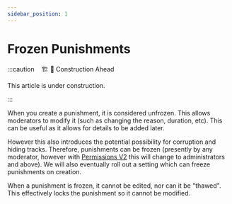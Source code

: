 ```yaml
---
sidebar_position: 1
---
```


# Frozen Punishments

:::caution &nbsp;&nbsp;&nbsp;🏗️ 🚧 Construction Ahead

This article is under construction.

:::

When you create a punishment, it is considered unfrozen. This allows moderators to modify it (such as changing the reason, duration, etc). This can be useful as it allows for details to be added later.

However this also introduces the potential possibility for corruption and hiding tracks. Therefore, punishments can be frozen (presently by any moderator, however with [Permissions V2](/docs/concepts/PermissionsV2) this will change to administrators and above). We will also eventually roll out a setting which can freeze punishments on creation.

When a punishment is frozen, it cannot be edited, nor can it be "thawed". This effectively locks the punishment so it cannot be modified.